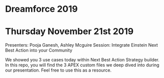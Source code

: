 # Dreamforce 2019 
# Thursday November 21st 2019
Presenters: Pooja Ganesh, Ashley Mcguire
Session: Integrate Einstein Next Best Action into your Community

We showed you 3 use cases today within Next Best Action Strategy builder. In this repo, you will find the 3 APEX custom files we deep dived into during our presentation.
Feel free to use this as a resource.
